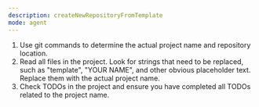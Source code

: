 ```yaml
---
description: createNewRepositoryFromTemplate
mode: agent
---
```


1. Use git commands to determine the actual project name and repository location.
2. Read all files in the project. Look for strings that need to be replaced, such as "template", "YOUR NAME", and other obvious placeholder text. Replace them with the actual project name.
3. Check TODOs in the project and ensure you have completed all TODOs related to the project name.
